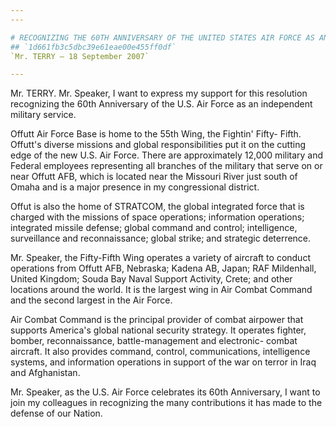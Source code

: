 ```yaml
---
---

# RECOGNIZING THE 60TH ANNIVERSARY OF THE UNITED STATES AIR FORCE AS AN  INDEPENDENT MILITARY SERVICE
## `1d661fb3c5dbc39e61eae00e455ff0df`
`Mr. TERRY — 18 September 2007`

---
```



Mr. TERRY. Mr. Speaker, I want to express my support for this 
resolution recognizing the 60th Anniversary of the U.S. Air Force as an 
independent military service.

Offutt Air Force Base is home to the 55th Wing, the Fightin' Fifty-
Fifth. Offutt's diverse missions and global responsibilities put it on 
the cutting edge of the new U.S. Air Force. There are approximately 
12,000 military and Federal employees representing all branches of the 
military that serve on or near Offutt AFB, which is located near the 
Missouri River just south of Omaha and is a major presence in my 
congressional district.

Offut is also the home of STRATCOM, the global integrated force that 
is charged with the missions of space operations; information 
operations; integrated missile defense; global command and control; 
intelligence, surveillance and reconnaissance; global strike; and 
strategic deterrence.

Mr. Speaker, the Fifty-Fifth Wing operates a variety of aircraft to 
conduct operations from Offutt AFB, Nebraska; Kadena AB, Japan; RAF 
Mildenhall, United Kingdom; Souda Bay Naval Support Activity, Crete; 
and other locations around the world. It is the largest wing in Air 
Combat Command and the second largest in the Air Force.

Air Combat Command is the principal provider of combat airpower that 
supports America's global national security strategy. It operates 
fighter, bomber, reconnaissance, battle-management and electronic-
combat aircraft. It also provides command, control, communications, 
intelligence systems, and information operations in support of the war 
on terror in Iraq and Afghanistan.

Mr. Speaker, as the U.S. Air Force celebrates its 60th Anniversary, I 
want to join my colleagues in recognizing the many contributions it has 
made to the defense of our Nation.